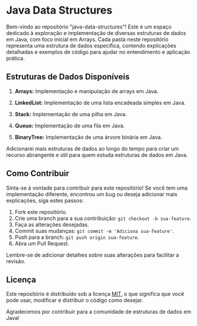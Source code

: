 # Java Data Structures

Bem-vindo ao repositório "java-data-structures"! Este é um espaço dedicado à exploração e implementação de diversas estruturas de dados em Java, com foco inicial em Arrays. Cada pasta neste repositório representa uma estrutura de dados específica, contendo explicações detalhadas e exemplos de código para ajudar no entendimento e aplicação prática.

## Estruturas de Dados Disponíveis

1. **Arrays:** Implementação e manipulação de arrays em Java.


2. **LinkedList:** Implementação de uma lista encadeada simples em Java.
    
3. **Stack:** Implementação de uma pilha em Java.
   
4. **Queue:** Implementação de uma fila em Java.
    
5. **BinaryTree:** Implementação de uma árvore binária em Java.
   
Adicionarei mais estruturas de dados ao longo do tempo para criar um recurso abrangente e útil para quem estuda estruturas de dados em Java.

## Como Contribuir

Sinta-se à vontade para contribuir para este repositório! Se você tem uma implementação diferente, encontrou um bug ou deseja adicionar mais explicações, siga estes passos:

1. Fork este repositório.
2. Crie uma branch para a sua contribuição: `git checkout -b sua-feature`.
3. Faça as alterações desejadas.
4. Commit suas mudanças: `git commit -m 'Adiciona sua-feature'`.
5. Push para a branch: `git push origin sua-feature`.
6. Abra um Pull Request.

Lembre-se de adicionar detalhes sobre suas alterações para facilitar a revisão.

## Licença

Este repositório é distribuído sob a licença [MIT](LICENSE), o que significa que você pode usar, modificar e distribuir o código como desejar.

Agradecemos por contribuir para a comunidade de estruturas de dados em Java!
